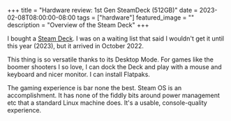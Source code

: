 +++
title =  "Hardware review: 1st Gen SteamDeck (512GB)"
date = 2023-02-08T08:00:00-08:00
tags = ["hardware"]
featured_image = ""
description = "Overview of the Steam Deck"
+++

I bought a [Steam Deck](https://www.steamdeck.com/en/). I was on a waiting list that said I wouldn't get it until this year (2023), but it arrived in October 2022.

This thing is so versatile thanks to its Desktop Mode. For games like the boomer shooters I so love, I can dock the Deck and play with a mouse and keyboard and nicer monitor. I can install Flatpaks.

The gaming experience is bar none the best. Steam OS is an accomplishment. It has none of the fiddly bits around power management etc that a standard Linux machine does. It's a usable, console-quality experience.

